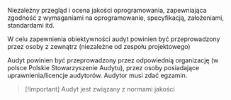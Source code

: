 Niezależny przegląd i ocena jakości oprogramowania, zapewniająca zgodność z wymaganiami na oprogramowanie, specyfikacją, założeniami, standardami itd.

W celu zapewnienia obiektywności audyt powinien być przeprowadzony przez osoby z zewnątrz (niezależne od zespołu projektowego)

Audyt powinien być przeprowadzony przez odpowiednią organizację (w polsce Polskie Stowarzyszenie Audytu), przez osoby posiadające uprawnienia/licencje audytorów. Audytor musi zdać egzamin.

>[!Important] Audyt jest związany z normami jakości


